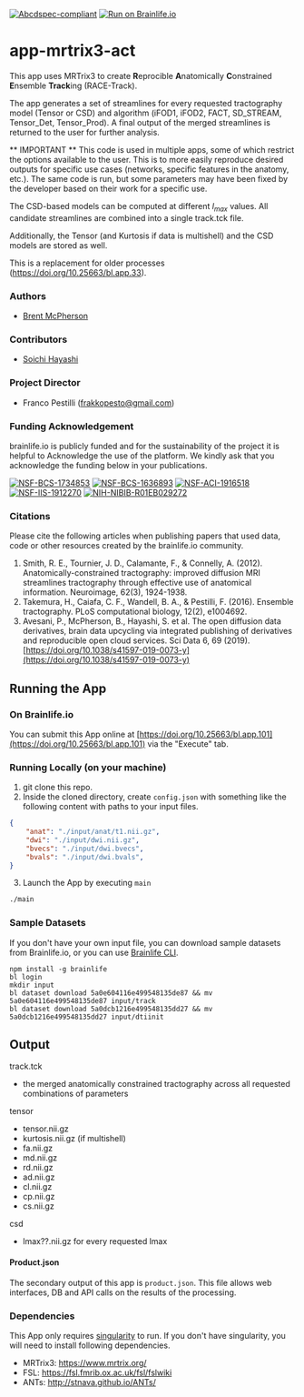 [![Abcdspec-compliant](https://img.shields.io/badge/ABCD_Spec-v1.1-green.svg)](https://github.com/brain-life/abcd-spec)
[![Run on Brainlife.io](https://img.shields.io/badge/Brainlife-bl.app.1-blue.svg)](https://doi.org/10.25663/bl.app.101)

# app-mrtrix3-act

This app uses MRTrix3 to create **R**eprocible **A**natomically **C**onstrained **E**nsemble **Track**ing (RACE-Track).

The app generates a set of streamlines for every requested tractography model (Tensor or CSD) and algorithm (iFOD1, iFOD2, FACT, SD_STREAM, Tensor_Det, Tensor_Prod). A final output of the merged streamlines is returned to the user for further analysis.

** IMPORTANT **
This code is used in multiple apps, some of which restrict the options available to the user. This is to more easily reproduce desired outputs for specific use cases (networks, specific features in the anatomy, etc.). The same code is run, but some parameters may have been fixed by the developer based on their work for a specific use. 

The CSD-based models can be computed at different $l_{max}$ values. All candidate streamlines are combined into a single track.tck file.

Additionally, the Tensor (and Kurtosis if data is multishell) and the CSD models are stored as well.

This is a replacement for older processes (https://doi.org/10.25663/bl.app.33).

### Authors
- [Brent McPherson](bcmcpher@iu.edu)

### Contributors
- [Soichi Hayashi](hayashis@iu.edu)

### Project Director
- Franco Pestilli (frakkopesto@gmail.com)

### Funding Acknowledgement
brainlife.io is publicly funded and for the sustainability of the project it is helpful to Acknowledge the use of the platform. We kindly ask that you acknowledge the funding below in your publications.

[![NSF-BCS-1734853](https://img.shields.io/badge/NSF_BCS-1734853-blue.svg)](https://nsf.gov/awardsearch/showAward?AWD_ID=1734853)
[![NSF-BCS-1636893](https://img.shields.io/badge/NSF_BCS-1636893-blue.svg)](https://nsf.gov/awardsearch/showAward?AWD_ID=1636893)
[![NSF-ACI-1916518](https://img.shields.io/badge/NSF_ACI-1916518-blue.svg)](https://nsf.gov/awardsearch/showAward?AWD_ID=1916518)
[![NSF-IIS-1912270](https://img.shields.io/badge/NSF_IIS-1912270-blue.svg)](https://nsf.gov/awardsearch/showAward?AWD_ID=1912270)
[![NIH-NIBIB-R01EB029272](https://img.shields.io/badge/NIH_NIBIB-R01EB029272-green.svg)](https://grantome.com/grant/NIH/R01-EB029272-01)

### Citations
Please cite the following articles when publishing papers that used data, code or other resources created by the brainlife.io community.

1. Smith, R. E., Tournier, J. D., Calamante, F., & Connelly, A. (2012). Anatomically-constrained tractography: improved diffusion MRI streamlines tractography through effective use of anatomical information. Neuroimage, 62(3), 1924-1938.
2. Takemura, H., Caiafa, C. F., Wandell, B. A., & Pestilli, F. (2016). Ensemble tractography. PLoS computational biology, 12(2), e1004692.
3. Avesani, P., McPherson, B., Hayashi, S. et al. The open diffusion data derivatives, brain data upcycling via integrated publishing of derivatives and reproducible open cloud services. Sci Data 6, 69 (2019). [https://doi.org/10.1038/s41597-019-0073-y](https://doi.org/10.1038/s41597-019-0073-y)

## Running the App 

### On Brainlife.io

You can submit this App online at [https://doi.org/10.25663/bl.app.101](https://doi.org/10.25663/bl.app.101) via the "Execute" tab.

### Running Locally (on your machine)

1. git clone this repo.
2. Inside the cloned directory, create `config.json` with something like the following content with paths to your input files.

```json
{
    "anat": "./input/anat/t1.nii.gz",
	"dwi": "./input/dwi.nii.gz",
	"bvecs": "./input/dwi.bvecs",
	"bvals": "./input/dwi.bvals",
}
```

3. Launch the App by executing `main`

```bash
./main
```

### Sample Datasets

If you don't have your own input file, you can download sample datasets from Brainlife.io, or you can use [Brainlife CLI](https://github.com/brain-life/cli).

```
npm install -g brainlife
bl login
mkdir input
bl dataset download 5a0e604116e499548135de87 && mv 5a0e604116e499548135de87 input/track
bl dataset download 5a0dcb1216e499548135dd27 && mv 5a0dcb1216e499548135dd27 input/dtiinit
```

## Output

track.tck
- the merged anatomically constrained tractography across all requested combinations of parameters

tensor
- tensor.nii.gz
- kurtosis.nii.gz (if multishell)
- fa.nii.gz
- md.nii.gz
- rd.nii.gz
- ad.nii.gz
- cl.nii.gz
- cp.nii.gz
- cs.nii.gz

csd
- lmax??.nii.gz for every requested lmax


#### Product.json

The secondary output of this app is `product.json`. This file allows web interfaces, DB and API calls on the results of the processing. 

### Dependencies

This App only requires [singularity](https://www.sylabs.io/singularity/) to run. If you don't have singularity, you will need to install following dependencies.  

  - MRTrix3: https://www.mrtrix.org/
  - FSL: https://fsl.fmrib.ox.ac.uk/fsl/fslwiki
  - ANTs: http://stnava.github.io/ANTs/

